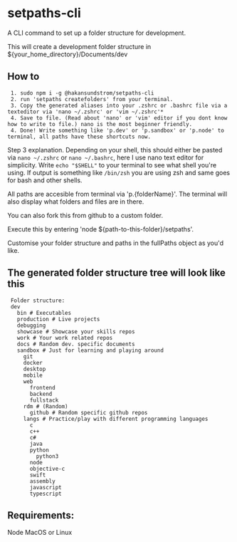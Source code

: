 # setpaths-cli
A CLI command to set up a folder structure for development.

This will create a development folder structure in ${your_home_directory}/Documents/dev

## How to
```
 1. sudo npm i -g @hakansundstrom/setpaths-cli
 2. run 'setpaths createfolders' from your terminal.
 3. Copy the generated aliases into your .zshrc or .bashrc file via a texteditor via 'nano ~/.zshrc' or 'vim ~/.zshrc'*
 4. Save to file. (Read about 'nano' or 'vim' editor if you dont know how to write to file.) nano is the most beginner friendly.
 4. Done! Write something like 'p.dev' or 'p.sandbox' or 'p.node' to terminal, all paths have these shortcuts now.
```

Step 3 explanation. Depending on your shell, this should either be pasted via `nano ~/.zshrc` or `nano ~/.bashrc`, here I use nano text editor for simplicity. Write `echo "$SHELL"` to your terminal to see what shell you're using. If output is something like `/bin/zsh` you are using zsh and same goes for bash and other shells.

All paths are accesible from terminal via 'p.{folderName}'.
The terminal will also display what folders and files are in there.

You can also fork this from github to a custom folder.

Execute this by entering 'node ${path-to-this-folder}/setpaths'. 

Customise your folder structure and paths in the fullPaths object as you'd like.

## The generated folder structure tree will look like this
````
 Folder structure:
 dev
   bin # Executables
   production # Live projects
   debugging
   showcase # Showcase your skills repos
   work # Your work related repos
   docs # Random dev. specific documents
   sandbox # Just for learning and playing around
     git
     docker
     desktop
     mobile
     web
       frontend
       backend
       fullstack
     rdm # (Random)
       github # Random specific github repos
     langs # Practice/play with different programming languages
       c
       c++
       c#
       java
       python
         python3
       node
       objective-c
       swift
       assembly
       javascript
       typescript
````

## Requirements:
Node
MacOS or Linux
